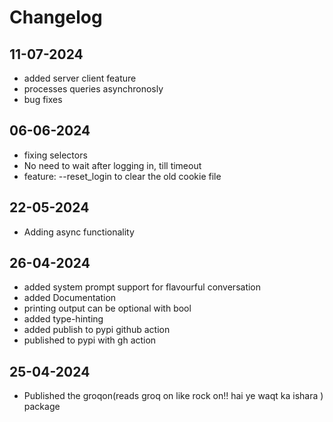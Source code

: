 # Changelog

## 11-07-2024
* added server client feature
* processes queries asynchronosly
* bug fixes

## 06-06-2024
* fixing selectors
* No need to wait after logging in, till timeout
* feature: --reset_login to clear the old cookie file

## 22-05-2024
* Adding async functionality

## 26-04-2024
* added system prompt support for flavourful conversation
* added Documentation
* printing output can be optional with bool
* added type-hinting
* added publish to pypi github action
* published to pypi with gh action

## 25-04-2024
* Published the groqon(reads groq on like rock on!! hai ye waqt ka ishara ) package